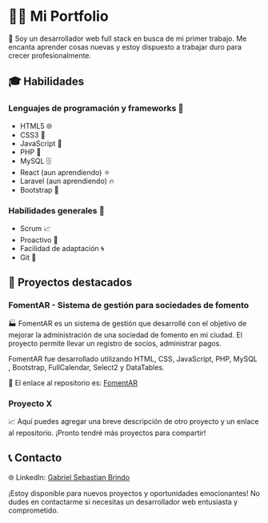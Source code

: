 # 👨‍💻 Mi Portfolio 

🚀 Soy un desarrollador web full stack en busca de mi primer trabajo. Me encanta aprender cosas nuevas y estoy dispuesto a trabajar duro para crecer profesionalmente.

## 🎓 Habilidades

### Lenguajes de programación y frameworks 🔨

- HTML5 🌐
- CSS3 🎨
- JavaScript 🚀
- PHP 🐘
- MySQL 🗄️
- React (aun aprendiendo) ⚛️
- Laravel (aun aprendiendo) 🔥
- Bootstrap 🎉

### Habilidades generales 🌟

- Scrum 📈
- Proactivo 💪
- Facilidad de adaptación 🌀
- Git 🌲

## 🚀 Proyectos destacados

### FomentAR - Sistema de gestión para sociedades de fomento

🏭 FomentAR es un sistema de gestión que desarrollé con el objetivo de mejorar la administración de una sociedad de fomento en mi ciudad. El proyecto permite llevar un registro de socios, administrar pagos.

FomentAR fue desarrollado utilizando HTML, CSS, JavaScript, PHP, MySQL , Bootstrap, FullCalendar, Select2 y DataTables.

🚀 El enlace al repositorio es: [FomentAR](https://github.com/brindogabriel/FomentAR)

### Proyecto X

📈 Aquí puedes agregar una breve descripción de otro proyecto y un enlace al repositorio. ¡Pronto tendré más proyectos para compartir!

## 📞 Contacto

🌐 LinkedIn: [Gabriel Sebastian Brindo](https://www.linkedin.com/in/gabrielsebastianbrindo)

¡Estoy disponible para nuevos proyectos y oportunidades emocionantes! No dudes en contactarme si necesitas un desarrollador web entusiasta y comprometido.
